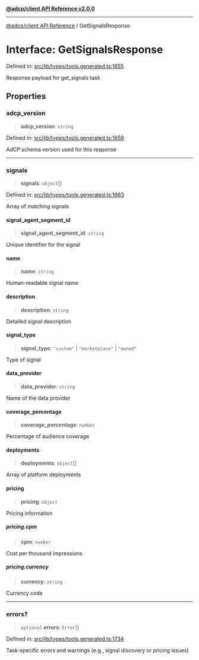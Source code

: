 [**@adcp/client API Reference v2.0.0**](../README.md)

***

[@adcp/client API Reference](../README.md) / GetSignalsResponse

# Interface: GetSignalsResponse

Defined in: [src/lib/types/tools.generated.ts:1655](https://github.com/adcontextprotocol/adcp-client/blob/add23254eadaef025ae9fbe49b40948f459b98ff/src/lib/types/tools.generated.ts#L1655)

Response payload for get_signals task

## Properties

### adcp\_version

> **adcp\_version**: `string`

Defined in: [src/lib/types/tools.generated.ts:1659](https://github.com/adcontextprotocol/adcp-client/blob/add23254eadaef025ae9fbe49b40948f459b98ff/src/lib/types/tools.generated.ts#L1659)

AdCP schema version used for this response

***

### signals

> **signals**: `object`[]

Defined in: [src/lib/types/tools.generated.ts:1663](https://github.com/adcontextprotocol/adcp-client/blob/add23254eadaef025ae9fbe49b40948f459b98ff/src/lib/types/tools.generated.ts#L1663)

Array of matching signals

#### signal\_agent\_segment\_id

> **signal\_agent\_segment\_id**: `string`

Unique identifier for the signal

#### name

> **name**: `string`

Human-readable signal name

#### description

> **description**: `string`

Detailed signal description

#### signal\_type

> **signal\_type**: `"custom"` \| `"marketplace"` \| `"owned"`

Type of signal

#### data\_provider

> **data\_provider**: `string`

Name of the data provider

#### coverage\_percentage

> **coverage\_percentage**: `number`

Percentage of audience coverage

#### deployments

> **deployments**: `object`[]

Array of platform deployments

#### pricing

> **pricing**: `object`

Pricing information

##### pricing.cpm

> **cpm**: `number`

Cost per thousand impressions

##### pricing.currency

> **currency**: `string`

Currency code

***

### errors?

> `optional` **errors**: `Error`[]

Defined in: [src/lib/types/tools.generated.ts:1734](https://github.com/adcontextprotocol/adcp-client/blob/add23254eadaef025ae9fbe49b40948f459b98ff/src/lib/types/tools.generated.ts#L1734)

Task-specific errors and warnings (e.g., signal discovery or pricing issues)
